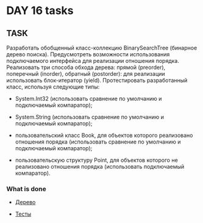 # DAY 16 tasks

## TASK

Разработать обобщенный класс-коллекцию BinarySearchTree (бинарное дерево поиска). Предусмотреть возможности использования подключаемого интерфейса для реализации отношения порядка. Реализовать три способа обхода дерева: прямой (preorder), поперечный (inorder), обратный (postorder): для реализации использовать блок-итератор (yield). Протестировать разработанный класс, используя следующие типы:

* System.Int32 (использовать сравнение по умолчанию и подключаемый компаратор);

* System.String (использовать сравнение по умолчанию и подключаемый компаратор);

* пользовательский класс Book, для объектов которого реализовано отношения порядка (использовать сравнение по умолчанию и подключаемый компаратор);

* пользовательскую структуру Point, для объектов которого не реализовано отношения порядка (использовать подключаемый компаратор).

### What is done

* [Дерево](https://github.com/anayeremeiko/NET1.A.2018.Yeremeiko/blob/master/NET1.A.2018.Yeremeiko.16/Collections/BinarySearchTree.cs)

* [Тесты](https://github.com/anayeremeiko/NET1.A.2018.Yeremeiko/blob/master/NET1.A.2018.Yeremeiko.16/Collections.Tests/BinarySearchTreeTests.cs)
